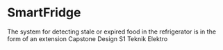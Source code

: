 # SmartFridge
The system for detecting stale or expired food in the refrigerator is in the form of an extension
Capstone Design S1 Teknik Elektro 
